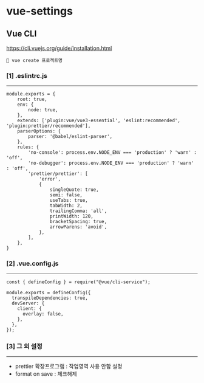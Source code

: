 # vue-settings

## __Vue CLI__
https://cli.vuejs.org/guide/installation.html
```
📌 vue create 프로젝트명
```
### [1] .eslintrc.js
---
```
module.exports = {
	root: true,
	env: {
		node: true,
	},
	extends: ['plugin:vue/vue3-essential', 'eslint:recommended', 'plugin:prettier/recommended'],
	parserOptions: {
		parser: '@babel/eslint-parser',
	},
	rules: {
		'no-console': process.env.NODE_ENV === 'production' ? 'warn' : 'off',
		'no-debugger': process.env.NODE_ENV === 'production' ? 'warn' : 'off',
		'prettier/prettier': [
			'error',
			{
				singleQuote: true,
				semi: false,
				useTabs: true,
				tabWidth: 2,
				trailingComma: 'all',
				printWidth: 120,
				bracketSpacing: true,
				arrowParens: 'avoid',
			},
		],
	},
}
```

### [2] .vue.config.js
---
```
const { defineConfig } = require("@vue/cli-service");

module.exports = defineConfig({
  transpileDependencies: true,
  devServer: {
    client: {
      overlay: false,
    },
  },
});
```

### [3] 그 외 설정
---
- prettier 확장프로그램 : 작업영역 사용 안함 설정
- format on save : 체크해제
